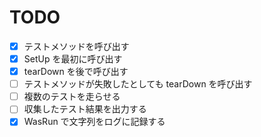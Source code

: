 # TODO
- [x] テストメソッドを呼び出す
- [x] SetUp を最初に呼び出す
- [x] tearDown を後で呼び出す
- [ ] テストメソッドが失敗したとしても tearDown を呼び出す
- [ ] 複数のテストを走らせる
- [ ] 収集したテスト結果を出力する
- [x] WasRun で文字列をログに記録する